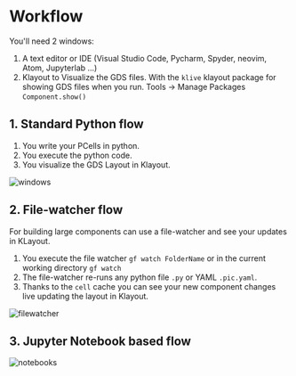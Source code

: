 # Workflow

You'll need 2 windows:

1. A text editor or IDE (Visual Studio Code, Pycharm, Spyder, neovim, Atom, Jupyterlab ...)
2. Klayout to Visualize the GDS files. With the `klive` klayout package for showing GDS files when you run. Tools -> Manage Packages `Component.show()`

## 1. Standard Python flow

1. You write your PCells in python.
2. You execute the python code.
3. You visualize the GDS Layout in Klayout.

![windows](https://i.imgur.com/ZHEAotn.png)


## 2. File-watcher flow

For building large components can use a file-watcher and see your updates in KLayout.

1. You execute the file watcher `gf watch FolderName` or in the current working directory `gf watch`
2. The file-watcher re-runs any python file `.py` or YAML `.pic.yaml`.
3. Thanks to the `cell` cache you can see your new component changes live updating the layout in Klayout.

![filewatcher](https://i.imgur.com/DNWgVRp.png)


## 3. Jupyter Notebook based flow

![notebooks](https://i.imgur.com/jORMG3V.png)

```{tableofcontents}
```
